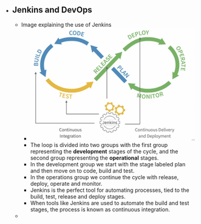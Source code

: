- ## Jenkins and DevOps
	- Image explaining the use of Jenkins
		- ![image.png](../assets/image_1659967471696_0.png)
		- The loop is divided into two groups with the first group representing the **development** stages of the cycle, and the second group representing the **operational** stages.
		- In the development group we start with the stage labeled plan and then move on to code, build and test.
		- In the operations group we continue the cycle with release, deploy, operate and monitor.
		- Jenkins is the perfect tool for automating processes, tied to the build, test, release and deploy stages.
		- When tools like Jenkins are used to automate the build and test stages, the process is known as continuous integration.
	-